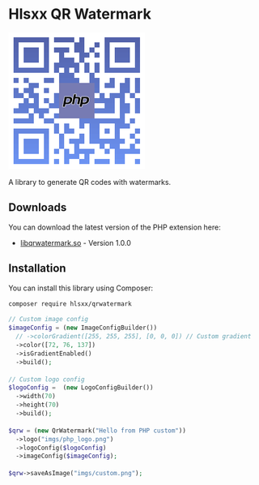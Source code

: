 # Hlsxx QR Watermark

![QR Code](https://github.com/hlsxx/qrwatermark_php/blob/master/imgs/custom.png)

A library to generate QR codes with watermarks.

## Downloads

You can download the latest version of the PHP extension here:

- [libqrwatermark.so](https://github.com/hlsxx/qrwatermark_php_extension/releases/tag/v1.0.0) - Version 1.0.0

## Installation

You can install this library using Composer:

```bash
composer require hlsxx/qrwatermark
```

```php
// Custom image config
$imageConfig = (new ImageConfigBuilder())
  // ->colorGradient([255, 255, 255], [0, 0, 0]) // Custom gradient
  ->color([72, 76, 137])
  ->isGradientEnabled()
  ->build();

// Custom logo config
$logoConfig =  (new LogoConfigBuilder())
  ->width(70)
  ->height(70)
  ->build();

$qrw = (new QrWatermark("Hello from PHP custom"))
  ->logo("imgs/php_logo.png")
  ->logoConfig($logoConfig)
  ->imageConfig($imageConfig);

$qrw->saveAsImage("imgs/custom.png");
```

